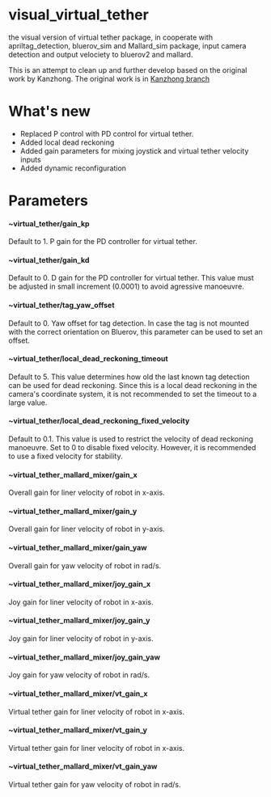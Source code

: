 # visual_virtual_tether
the visual version of virtual tether package, in cooperate with apriltag_detection, bluerov_sim and Mallard_sim package, input camera detection and output velociety to bluerov2 and mallard.

This is an attempt to clean up and further develop based on the original work by Kanzhong. The original work is in [Kanzhong branch](https://github.com/EEEManchester/visual_virtual_tether/commits/kanzhong/)

# What's new

- Replaced P control with PD control for virtual tether.
- Added local dead reckoning
- Added gain parameters for mixing joystick and virtual tether velocity inputs
- Added dynamic reconfiguration

# Parameters
#### ~virtual_tether/gain_kp
Default to 1. P gain for the PD controller for virtual tether.

#### ~virtual_tether/gain_kd
Default to 0. D gain for the PD controller for virtual tether. This value must be adjusted in small increment (0.0001) to avoid agressive manoeuvre.

#### ~virtual_tether/tag_yaw_offset
Default to 0. Yaw offset for tag detection. In case the tag is not mounted with the correct orientation on Bluerov, this parameter can be used to set an offset.

#### ~virtual_tether/local_dead_reckoning_timeout
Default to 5. This value determines how old the last known tag detection can be used for dead reckoning. Since this is a local dead reckoning in the camera's coordinate system, it is not recommended to set the timeout to a large value.

#### ~virtual_tether/local_dead_reckoning_fixed_velocity
Default to 0.1. This value is used to restrict the velocity of dead reckoning manoeuvre. Set to 0 to disable fixed velocity. However, it is recommended to use a fixed velocity for stability.

#### ~virtual_tether_mallard_mixer/gain_x
Overall gain for liner velocity of robot in x-axis.

#### ~virtual_tether_mallard_mixer/gain_y
Overall gain for liner velocity of robot in y-axis.

#### ~virtual_tether_mallard_mixer/gain_yaw
Overall gain for yaw velocity of robot in rad/s.

#### ~virtual_tether_mallard_mixer/joy_gain_x
Joy gain for liner velocity of robot in x-axis.

#### ~virtual_tether_mallard_mixer/joy_gain_y
Joy gain for liner velocity of robot in y-axis.

#### ~virtual_tether_mallard_mixer/joy_gain_yaw
Joy gain for yaw velocity of robot in rad/s.

#### ~virtual_tether_mallard_mixer/vt_gain_x
Virtual tether gain for liner velocity of robot in x-axis.

#### ~virtual_tether_mallard_mixer/vt_gain_y
Virtual tether gain for liner velocity of robot in x-axis.

#### ~virtual_tether_mallard_mixer/vt_gain_yaw
Virtual tether gain for yaw velocity of robot in rad/s.